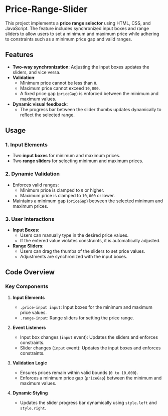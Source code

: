 # Price-Range-Slider

This project implements a **price range selector** using HTML, CSS, and JavaScript. The feature includes synchronized input boxes and range sliders to allow users to set a minimum and maximum price while adhering to constraints such as a minimum price gap and valid ranges.

## Features

- **Two-way synchronization**: Adjusting the input boxes updates the sliders, and vice versa.
- **Validation**:
  - Minimum price cannot be less than `0`.
  - Maximum price cannot exceed `10,000`.
  - A fixed price gap (`priceGap`) is enforced between the minimum and maximum values.
- **Dynamic visual feedback**:
  - The progress bar between the slider thumbs updates dynamically to reflect the selected range.

## Usage

### 1. Input Elements
- Two **input boxes** for minimum and maximum prices.
- Two **range sliders** for selecting minimum and maximum prices.

### 2. Dynamic Validation
- Enforces valid ranges:
  - Minimum price is clamped to `0` or higher.
  - Maximum price is clamped to `10,000` or lower.
- Maintains a minimum gap (`priceGap`) between the selected minimum and maximum prices.

### 3. User Interactions
- **Input Boxes**:
  - Users can manually type in the desired price values.
  - If the entered value violates constraints, it is automatically adjusted.
- **Range Sliders**:
  - Users can drag the thumbs of the sliders to set price values.
  - Adjustments are synchronized with the input boxes.

## Code Overview

### Key Components

1. **Input Elements**
   - `.price-input input`: Input boxes for the minimum and maximum price values.
   - `.range-input`: Range sliders for setting the price range.

2. **Event Listeners**
   - Input box changes (`input` event): Updates the sliders and enforces constraints.
   - Slider changes (`input` event): Updates the input boxes and enforces constraints.

3. **Validation Logic**
   - Ensures prices remain within valid bounds (`0 to 10,000`).
   - Enforces a minimum price gap (`priceGap`) between the minimum and maximum values.

4. **Dynamic Styling**
   - Updates the slider progress bar dynamically using `style.left` and `style.right`.


